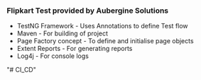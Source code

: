 ### Flipkart Test provided by Aubergine Solutions  ###

* TestNG Framework - Uses Annotations to define Test flow 
* Maven - For building of project
* Page Factory concept - To define and initialise page objects
* Extent Reports - For generating reports
* Log4j - For console logs



 
"# CI_CD" 
